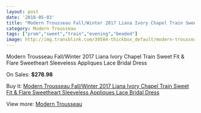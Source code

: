 ```yaml
---
layout: post
date: '2018-05-03'
title: "Modern Trousseau Fall/Winter 2017 Liana Ivory Chapel Train Sweet Fit & Flare Sweetheart Sleeveless Appliques Lace Bridal Dress"
category: Modern Trousseau
tags: ["prom","sweet","train","evening","beaded"]
image: http://img.transblink.com/39584-thickbox_default/modern-trousseau-fall-winter-2017-liana-ivory-chapel-train-sweet-fit-flare-sweetheart-sleeveless-appliques-lace-bridal-dress.jpg
---
```

Modern Trousseau Fall/Winter 2017 Liana Ivory Chapel Train Sweet Fit & Flare Sweetheart Sleeveless Appliques Lace Bridal Dress

On Sales: **$278.98**
<a href="https://www.transblink.com/en/modern-trousseau/12371-modern-trousseau-fall-winter-2017-liana-ivory-chapel-train-sweet-fit-flare-sweetheart-sleeveless-appliques-lace-bridal-dress.html"><amp-img layout="responsive" width="600" height="600" src="//img.transblink.com/39584-thickbox_default/modern-trousseau-fall-winter-2017-liana-ivory-chapel-train-sweet-fit-flare-sweetheart-sleeveless-appliques-lace-bridal-dress.jpg" alt="Modern Trousseau Fall/Winter 2017 Liana Ivory Chapel Train Sweet Fit & Flare Sweetheart Sleeveless Appliques Lace Bridal Dress 0" /></a>

Buy it: [Modern Trousseau Fall/Winter 2017 Liana Ivory Chapel Train Sweet Fit & Flare Sweetheart Sleeveless Appliques Lace Bridal Dress](https://www.transblink.com/en/modern-trousseau/12371-modern-trousseau-fall-winter-2017-liana-ivory-chapel-train-sweet-fit-flare-sweetheart-sleeveless-appliques-lace-bridal-dress.html "Modern Trousseau Fall/Winter 2017 Liana Ivory Chapel Train Sweet Fit & Flare Sweetheart Sleeveless Appliques Lace Bridal Dress")

View more: [Modern Trousseau](https://www.transblink.com/en/142-modern-trousseau "Modern Trousseau")